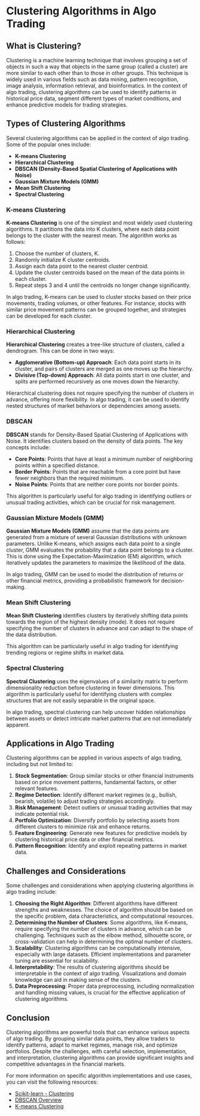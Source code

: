# Clustering Algorithms in Algo Trading

## What is Clustering?

Clustering is a machine learning technique that involves grouping a set of objects in such a way that objects in the same group (called a cluster) are more similar to each other than to those in other groups. This technique is widely used in various fields such as data mining, pattern recognition, image analysis, information retrieval, and bioinformatics. In the context of algo trading, clustering algorithms can be used to identify patterns in historical price data, segment different types of market conditions, and enhance predictive models for trading strategies.

## Types of Clustering Algorithms

Several clustering algorithms can be applied in the context of algo trading. Some of the popular ones include:

- **K-means Clustering**
- **Hierarchical Clustering**
- **DBSCAN (Density-Based Spatial Clustering of Applications with Noise)**
- **Gaussian Mixture Models (GMM)**
- **Mean Shift Clustering**
- **Spectral Clustering**

### K-means Clustering

**K-means Clustering** is one of the simplest and most widely used clustering algorithms. It partitions the data into K clusters, where each data point belongs to the cluster with the nearest mean. The algorithm works as follows:

1. Choose the number of clusters, K.
2. Randomly initialize K cluster centroids.
3. Assign each data point to the nearest cluster centroid.
4. Update the cluster centroids based on the mean of the data points in each cluster.
5. Repeat steps 3 and 4 until the centroids no longer change significantly.

In algo trading, K-means can be used to cluster stocks based on their price movements, trading volumes, or other features. For instance, stocks with similar price movement patterns can be grouped together, and strategies can be developed for each cluster.

### Hierarchical Clustering

**Hierarchical Clustering** creates a tree-like structure of clusters, called a dendrogram. This can be done in two ways:

- **Agglomerative (Bottom-up) Approach**: Each data point starts in its cluster, and pairs of clusters are merged as one moves up the hierarchy.
- **Divisive (Top-down) Approach**: All data points start in one cluster, and splits are performed recursively as one moves down the hierarchy.

Hierarchical clustering does not require specifying the number of clusters in advance, offering more flexibility. In algo trading, it can be used to identify nested structures of market behaviors or dependencies among assets.

### DBSCAN

**DBSCAN** stands for Density-Based Spatial Clustering of Applications with Noise. It identifies clusters based on the density of data points. The key concepts include:

- **Core Points**: Points that have at least a minimum number of neighboring points within a specified distance.
- **Border Points**: Points that are reachable from a core point but have fewer neighbors than the required minimum.
- **Noise Points**: Points that are neither core points nor border points.

This algorithm is particularly useful for algo trading in identifying outliers or unusual trading activities, which can be crucial for risk management.

### Gaussian Mixture Models (GMM)

**Gaussian Mixture Models (GMM)** assume that the data points are generated from a mixture of several Gaussian distributions with unknown parameters. Unlike K-means, which assigns each data point to a single cluster, GMM evaluates the probability that a data point belongs to a cluster. This is done using the Expectation-Maximization (EM) algorithm, which iteratively updates the parameters to maximize the likelihood of the data.

In algo trading, GMM can be used to model the distribution of returns or other financial metrics, providing a probabilistic framework for decision-making.

### Mean Shift Clustering

**Mean Shift Clustering** identifies clusters by iteratively shifting data points towards the region of the highest density (mode). It does not require specifying the number of clusters in advance and can adapt to the shape of the data distribution.

This algorithm can be particularly useful in algo trading for identifying trending regions or regime shifts in market data.

### Spectral Clustering

**Spectral Clustering** uses the eigenvalues of a similarity matrix to perform dimensionality reduction before clustering in fewer dimensions. This algorithm is particularly useful for identifying clusters with complex structures that are not easily separable in the original space.

In algo trading, spectral clustering can help uncover hidden relationships between assets or detect intricate market patterns that are not immediately apparent.

## Applications in Algo Trading

Clustering algorithms can be applied in various aspects of algo trading, including but not limited to:

1. **Stock Segmentation**: Group similar stocks or other financial instruments based on price movement patterns, fundamental factors, or other relevant features.
2. **Regime Detection**: Identify different market regimes (e.g., bullish, bearish, volatile) to adjust trading strategies accordingly.
3. **Risk Management**: Detect outliers or unusual trading activities that may indicate potential risk.
4. **Portfolio Optimization**: Diversify portfolio by selecting assets from different clusters to minimize risk and enhance returns.
5. **Feature Engineering**: Generate new features for predictive models by clustering historical price data or other financial metrics.
6. **Pattern Recognition**: Identify and exploit repeating patterns in market data.

## Challenges and Considerations

Some challenges and considerations when applying clustering algorithms in algo trading include:

1. **Choosing the Right Algorithm**: Different algorithms have different strengths and weaknesses. The choice of algorithm should be based on the specific problem, data characteristics, and computational resources.
2. **Determining the Number of Clusters**: Some algorithms, like K-means, require specifying the number of clusters in advance, which can be challenging. Techniques such as the elbow method, silhouette score, or cross-validation can help in determining the optimal number of clusters.
3. **Scalability**: Clustering algorithms can be computationally intensive, especially with large datasets. Efficient implementations and parameter tuning are essential for scalability.
4. **Interpretability**: The results of clustering algorithms should be interpretable in the context of algo trading. Visualizations and domain knowledge can aid in making sense of the clusters.
5. **Data Preprocessing**: Proper data preprocessing, including normalization and handling missing values, is crucial for the effective application of clustering algorithms.

## Conclusion

Clustering algorithms are powerful tools that can enhance various aspects of algo trading. By grouping similar data points, they allow traders to identify patterns, adapt to market regimes, manage risk, and optimize portfolios. Despite the challenges, with careful selection, implementation, and interpretation, clustering algorithms can provide significant insights and competitive advantages in the financial markets.

For more information on specific algorithm implementations and use cases, you can visit the following resources:

- [Scikit-learn - Clustering](https://scikit-learn.org/stable/modules/clustering.html)
- [DBSCAN Overview](https://scikit-learn.org/stable/modules/clustering.html#dbscan)
- [K-means Clustering](https://scikit-learn.org/stable/modules/clustering.html#k-means)
